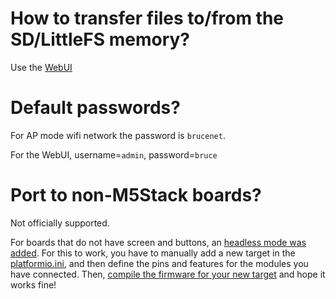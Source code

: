 
# How to transfer files to/from the SD/LittleFS memory?

Use the [WebUI](https://github.com/pr3y/Bruce/wiki/Others#webui)


# Default passwords?

For AP mode wifi network the password is `brucenet`.

For the WebUI, username=`admin`, password=`bruce`


# Port to non-M5Stack boards?

Not officially supported.

For boards that do not have screen and buttons, an [headless mode was added](https://github.com/pr3y/Bruce/issues/107).
For this to work, you have to manually add a new target in the [platformio.ini](https://github.com/pr3y/Bruce/blob/main/platformio.ini), and then define the pins and features for the modules you have connected.
Then, [compile the firmware for your new target](https://github.com/pr3y/Bruce/wiki/Building-from-source) and hope it works fine!